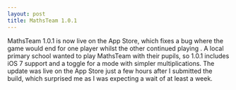 ```yaml
---
layout: post
title: MathsTeam 1.0.1
---
```


MathsTeam 1.0.1 is now live on the App Store, which fixes a bug where the game would end for one player whilst the other continued playing . A local primary school wanted to play MathsTeam with their pupils, so 1.0.1 includes iOS 7 support and a toggle for a mode with simpler multiplications. The update was live on the App Store just a few hours after I submitted the build, which surprised me as I was expecting a wait of at least a week.